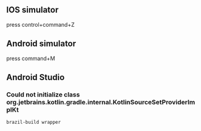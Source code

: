 ## IOS simulator

press control+command+Z


## Android simulator

press command+M


## Android Studio

### Could not initialize class org.jetbrains.kotlin.gradle.internal.KotlinSourceSetProviderImplKt
```
brazil-build wrapper
```
